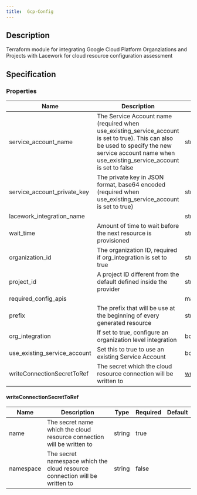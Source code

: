 ```yaml
---
title:  Gcp-Config
---
```


## Description

Terraform module for integrating Google Cloud Platform Organziations and Projects with Lacework for cloud resource configuration assessment

## Specification


### Properties

 Name | Description | Type | Required | Default 
 ------------ | ------------- | ------------- | ------------- | ------------- 
 service_account_name | The Service Account name (required when use_existing_service_account is set to true). This can also be used to specify the new service account name when use_existing_service_account is set to false | string | false |  
 service_account_private_key | The private key in JSON format, base64 encoded (required when use_existing_service_account is set to true) | string | false |  
 lacework_integration_name |  | string | false |  
 wait_time | Amount of time to wait before the next resource is provisioned | string | false |  
 organization_id | The organization ID, required if org_integration is set to true | string | false |  
 project_id | A project ID different from the default defined inside the provider | string | false |  
 required_config_apis |  | map | false |  
 prefix | The prefix that will be use at the beginning of every generated resource | string | false |  
 org_integration | If set to true, configure an organization level integration | bool | false |  
 use_existing_service_account | Set this to true to use an existing Service Account | bool | false |  
 writeConnectionSecretToRef | The secret which the cloud resource connection will be written to | [writeConnectionSecretToRef](#writeConnectionSecretToRef) | false |  


#### writeConnectionSecretToRef

 Name | Description | Type | Required | Default 
 ------------ | ------------- | ------------- | ------------- | ------------- 
 name | The secret name which the cloud resource connection will be written to | string | true |  
 namespace | The secret namespace which the cloud resource connection will be written to | string | false |  
